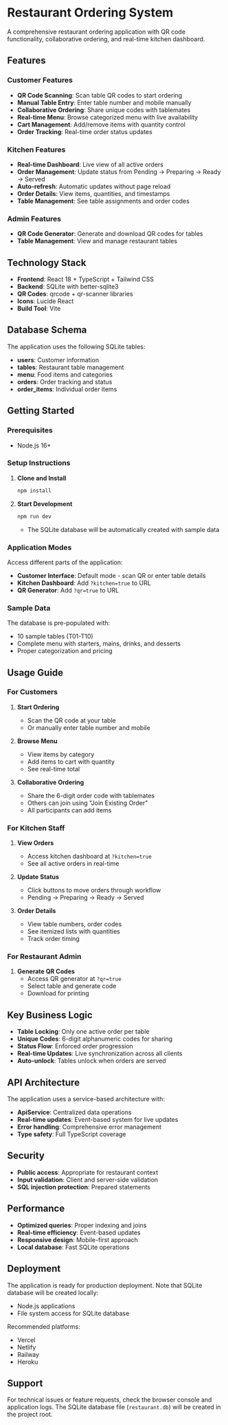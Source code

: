 # Restaurant Ordering System

A comprehensive restaurant ordering application with QR code functionality, collaborative ordering, and real-time kitchen dashboard.

## Features

### Customer Features
- **QR Code Scanning**: Scan table QR codes to start ordering
- **Manual Table Entry**: Enter table number and mobile manually
- **Collaborative Ordering**: Share unique codes with tablemates
- **Real-time Menu**: Browse categorized menu with live availability
- **Cart Management**: Add/remove items with quantity control
- **Order Tracking**: Real-time order status updates

### Kitchen Features
- **Real-time Dashboard**: Live view of all active orders
- **Order Management**: Update status from Pending → Preparing → Ready → Served
- **Auto-refresh**: Automatic updates without page reload
- **Order Details**: View items, quantities, and timestamps
- **Table Management**: See table assignments and order codes

### Admin Features
- **QR Code Generator**: Generate and download QR codes for tables
- **Table Management**: View and manage restaurant tables

## Technology Stack

- **Frontend**: React 18 + TypeScript + Tailwind CSS  
- **Backend**: SQLite with better-sqlite3
- **QR Codes**: qrcode + qr-scanner libraries
- **Icons**: Lucide React
- **Build Tool**: Vite

## Database Schema

The application uses the following SQLite tables:

- **users**: Customer information
- **tables**: Restaurant table management
- **menu**: Food items and categories
- **orders**: Order tracking and status
- **order_items**: Individual order items

## Getting Started

### Prerequisites
- Node.js 16+

### Setup Instructions

1. **Clone and Install**
   ```bash
   npm install
   ```

2. **Start Development**
   ```bash
   npm run dev
   ```
   - The SQLite database will be automatically created with sample data

### Application Modes

Access different parts of the application:

- **Customer Interface**: Default mode - scan QR or enter table details
- **Kitchen Dashboard**: Add `?kitchen=true` to URL
- **QR Generator**: Add `?qr=true` to URL

### Sample Data

The database is pre-populated with:
- 10 sample tables (T01-T10)
- Complete menu with starters, mains, drinks, and desserts
- Proper categorization and pricing

## Usage Guide

### For Customers

1. **Start Ordering**
   - Scan the QR code at your table
   - Or manually enter table number and mobile

2. **Browse Menu**
   - View items by category
   - Add items to cart with quantity
   - See real-time total

3. **Collaborative Ordering**
   - Share the 6-digit order code with tablemates
   - Others can join using "Join Existing Order"
   - All participants can add items

### For Kitchen Staff

1. **View Orders**
   - Access kitchen dashboard at `?kitchen=true`
   - See all active orders in real-time

2. **Update Status**
   - Click buttons to move orders through workflow
   - Pending → Preparing → Ready → Served

3. **Order Details**
   - View table numbers, order codes
   - See itemized lists with quantities
   - Track order timing

### For Restaurant Admin

1. **Generate QR Codes**
   - Access QR generator at `?qr=true`
   - Select table and generate code
   - Download for printing

## Key Business Logic

- **Table Locking**: Only one active order per table
- **Unique Codes**: 6-digit alphanumeric codes for sharing
- **Status Flow**: Enforced order progression
- **Real-time Updates**: Live synchronization across all clients
- **Auto-unlock**: Tables unlock when orders are served

## API Architecture

The application uses a service-based architecture with:
- **ApiService**: Centralized data operations
- **Real-time updates**: Event-based system for live updates
- **Error handling**: Comprehensive error management
- **Type safety**: Full TypeScript coverage

## Security

- **Public access**: Appropriate for restaurant context
- **Input validation**: Client and server-side validation
- **SQL injection protection**: Prepared statements

## Performance

- **Optimized queries**: Proper indexing and joins
- **Real-time efficiency**: Event-based updates
- **Responsive design**: Mobile-first approach
- **Local database**: Fast SQLite operations

## Deployment

The application is ready for production deployment. Note that SQLite database will be created locally:
- Node.js applications
- File system access for SQLite database

Recommended platforms:
- Vercel
- Netlify
- Railway
- Heroku

## Support

For technical issues or feature requests, check the browser console and application logs. The SQLite database file (`restaurant.db`) will be created in the project root.